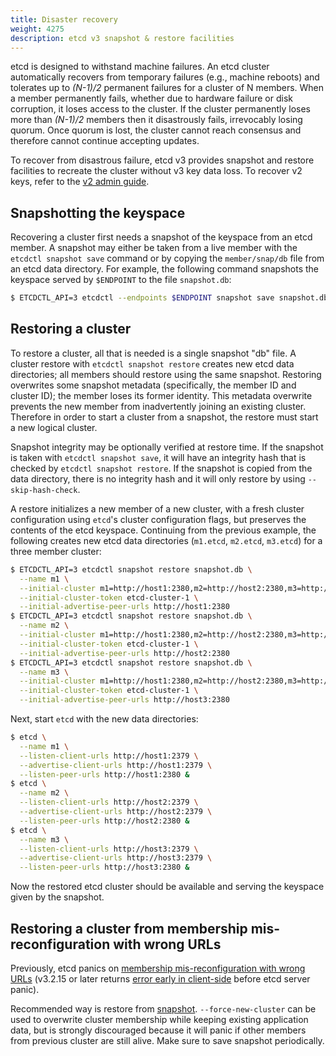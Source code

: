 ```yaml
---
title: Disaster recovery
weight: 4275
description: etcd v3 snapshot & restore facilities
---
```


etcd is designed to withstand machine failures. An etcd cluster automatically recovers from temporary failures (e.g., machine reboots) and tolerates up to *(N-1)/2* permanent failures for a cluster of N members. When a member permanently fails, whether due to hardware failure or disk corruption, it loses access to the cluster. If the cluster permanently loses more than *(N-1)/2* members then it disastrously fails, irrevocably losing quorum. Once quorum is lost, the cluster cannot reach consensus and therefore cannot continue accepting updates.

To recover from disastrous failure, etcd v3 provides snapshot and restore facilities to recreate the cluster without v3 key data loss. To recover v2 keys, refer to the [v2 admin guide][v2_recover].

[v2_recover]: /docs/v2.3/admin_guide#disaster-recovery

## Snapshotting the keyspace

Recovering a cluster first needs a snapshot of the keyspace from an etcd member. A snapshot may either be taken from a live member with the `etcdctl snapshot save` command or by copying the `member/snap/db` file from an etcd data directory. For example, the following command snapshots the keyspace served by `$ENDPOINT` to the file `snapshot.db`:

```sh
$ ETCDCTL_API=3 etcdctl --endpoints $ENDPOINT snapshot save snapshot.db
```

## Restoring a cluster

To restore a cluster, all that is needed is a single snapshot "db" file. A cluster restore with `etcdctl snapshot restore` creates new etcd data directories; all members should restore using the same snapshot. Restoring overwrites some snapshot metadata (specifically, the member ID and cluster ID); the member loses its former identity. This metadata overwrite prevents the new member from inadvertently joining an existing cluster. Therefore in order to start a cluster from a snapshot, the restore must start a new logical cluster.

Snapshot integrity may be optionally verified at restore time. If the snapshot is taken with `etcdctl snapshot save`, it will have an integrity hash that is checked by `etcdctl snapshot restore`. If the snapshot is copied from the data directory, there is no integrity hash and it will only restore by using `--skip-hash-check`.

A restore initializes a new member of a new cluster, with a fresh cluster configuration using `etcd`'s cluster configuration flags, but preserves the contents of the etcd keyspace. Continuing from the previous example, the following creates new etcd data directories (`m1.etcd`, `m2.etcd`, `m3.etcd`) for a three member cluster:

```sh
$ ETCDCTL_API=3 etcdctl snapshot restore snapshot.db \
  --name m1 \
  --initial-cluster m1=http://host1:2380,m2=http://host2:2380,m3=http://host3:2380 \
  --initial-cluster-token etcd-cluster-1 \
  --initial-advertise-peer-urls http://host1:2380
$ ETCDCTL_API=3 etcdctl snapshot restore snapshot.db \
  --name m2 \
  --initial-cluster m1=http://host1:2380,m2=http://host2:2380,m3=http://host3:2380 \
  --initial-cluster-token etcd-cluster-1 \
  --initial-advertise-peer-urls http://host2:2380
$ ETCDCTL_API=3 etcdctl snapshot restore snapshot.db \
  --name m3 \
  --initial-cluster m1=http://host1:2380,m2=http://host2:2380,m3=http://host3:2380 \
  --initial-cluster-token etcd-cluster-1 \
  --initial-advertise-peer-urls http://host3:2380
```

Next, start `etcd` with the new data directories:

```sh
$ etcd \
  --name m1 \
  --listen-client-urls http://host1:2379 \
  --advertise-client-urls http://host1:2379 \
  --listen-peer-urls http://host1:2380 &
$ etcd \
  --name m2 \
  --listen-client-urls http://host2:2379 \
  --advertise-client-urls http://host2:2379 \
  --listen-peer-urls http://host2:2380 &
$ etcd \
  --name m3 \
  --listen-client-urls http://host3:2379 \
  --advertise-client-urls http://host3:2379 \
  --listen-peer-urls http://host3:2380 &
```

Now the restored etcd cluster should be available and serving the keyspace given by the snapshot.

## Restoring a cluster from membership mis-reconfiguration with wrong URLs

Previously, etcd panics on [membership mis-reconfiguration with wrong URLs](https://github.com/etcd-io/etcd/issues/9173) (v3.2.15 or later returns [error early in client-side](https://github.com/etcd-io/etcd/pull/9174) before etcd server panic).

Recommended way is restore from [snapshot](#snapshotting-the-keyspace). `--force-new-cluster` can be used to overwrite cluster membership while keeping existing application data, but is strongly discouraged because it will panic if other members from previous cluster are still alive. Make sure to save snapshot periodically.
